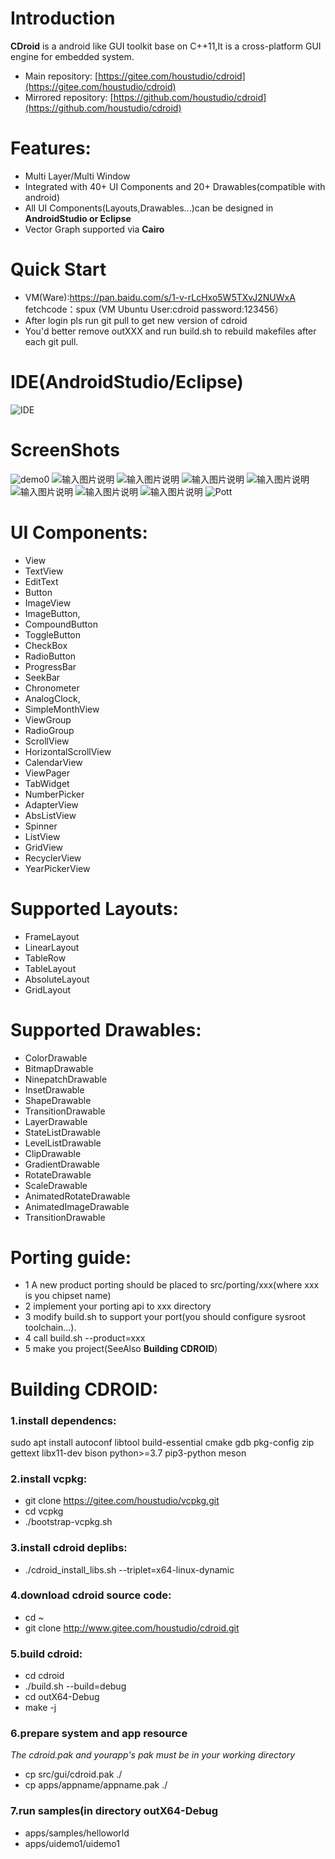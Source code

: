 # **Introduction**
**CDroid** is a android like GUI toolkit base on C++11,It is a cross-platform GUI engine for embedded system.
* Main repository: [https://gitee.com/houstudio/cdroid](https://gitee.com/houstudio/cdroid)
* Mirrored repository: [https://github.com/houstudio/cdroid](https://github.com/houstudio/cdroid)
# **Features:**
* Multi Layer/Multi Window 
* Integrated with 40+ UI Components and 20+ Drawables(compatible with android)
* All UI Components(Layouts,Drawables...)can be designed in **AndroidStudio or Eclipse** 
* Vector Graph supported via **Cairo**
# **Quick Start**
* VM(Ware):https://pan.baidu.com/s/1-v-rLcHxo5W5TXvJ2NUWxA fetchcode：spux (VM Ubuntu User:cdroid password:123456）
* After login pls run git pull to get new version of cdroid
* You'd better remove outXXX and run build.sh to rebuild makefiles after each git pull.
# **IDE(AndroidStudio/Eclipse)** 
![IDE](https://gitee.com/jiangcheng/cdroidX64/raw/master/apps/images/asd61236_ide.png)

# **ScreenShots**
![demo0](https://gitee.com/jiangcheng/cdroidX64/raw/master/apps/images/asd61236.gif)
![输入图片说明](https://foruda.gitee.com/images/1696897258873801535/181bd53c_8310459.png "coffee1.png")
![输入图片说明](https://foruda.gitee.com/images/1696897274979265997/cb22d7c6_8310459.png "coffee2.png")
![输入图片说明](https://foruda.gitee.com/images/1696897128191287720/7754542e_8310459.png "kdz10.png")
![输入图片说明](https://foruda.gitee.com/images/1696897669710472636/454e7f63_8310459.png "asd1.png")
![输入图片说明](https://foruda.gitee.com/images/1696897695571432137/8f6d2169_8310459.png "asd2.png")
![输入图片说明](https://foruda.gitee.com/images/1696897705672262478/c8736598_8310459.png "asd3.png")
![输入图片说明](https://foruda.gitee.com/images/1696897716776731960/47e420c7_8310459.png "asd4.png")
![Pott](https://gitee.com/houstudio/cdroid/raw/master/docs/images/screenshots/plot.png)

# **UI Components:**
   * View
   * TextView 
   * EditText
   * Button 
   * ImageView 
   * ImageButton,
   * CompoundButton 
   * ToggleButton 
   * CheckBox 
   * RadioButton
   * ProgressBar 
   * SeekBar 
   * Chronometer 
   * AnalogClock,
   * SimpleMonthView
   * ViewGroup 
   * RadioGroup 
   * ScrollView 
   * HorizontalScrollView 
   * CalendarView 
   * ViewPager 
   * TabWidget 
   * NumberPicker
   * AdapterView 
   * AbsListView 
   * Spinner 
   * ListView
   * GridView
   * RecyclerView
   * YearPickerView

# **Supported Layouts:**
   * FrameLayout 
   * LinearLayout 
   * TableRow 
   * TableLayout 
   * AbsoluteLayout 
   * GridLayout

# **Supported Drawables:**
   * ColorDrawable 
   * BitmapDrawable 
   * NinepatchDrawable
   * InsetDrawable 
   * ShapeDrawable
   * TransitionDrawable
   * LayerDrawable 
   * StateListDrawable 
   * LevelListDrawable
   * ClipDrawable
   * GradientDrawable 
   * RotateDrawable
   * ScaleDrawable 
   * AnimatedRotateDrawable
   * AnimatedImageDrawable 
   * TransitionDrawable

# **Porting guide:**

* 1 A new product porting should be placed to src/porting/xxx(where xxx is you chipset name)
* 2 implement your porting api to xxx directory
* 3 modify build.sh to support your port(you should configure sysroot toolchain...).
* 4 call build.sh --product=xxx
* 5 make you project(SeeAlso **Building CDROID**) 

# **Building CDROID:**
###  1.install dependencs:
 sudo apt install autoconf libtool build-essential cmake gdb pkg-config zip gettext libx11-dev bison python>=3.7 pip3-python meson
###  2.install vcpkg:
* git clone https://gitee.com/houstudio/vcpkg.git
* cd vcpkg
* ./bootstrap-vcpkg.sh
### 3.install cdroid deplibs:
* ./cdroid_install_libs.sh --triplet=x64-linux-dynamic<br>
### 4.download cdroid source code:
* cd ~
* git clone http://www.gitee.com/houstudio/cdroid.git<br>
### 5.build cdroid:
* cd cdroid
* ./build.sh --build=debug
* cd outX64-Debug
* make -j
### 6.prepare system and app resource
*The cdroid.pak and yourapp's pak must be in your working directory*
* cp src/gui/cdroid.pak ./
* cp apps/appname/appname.pak ./
### 7.run samples(in directory outX64-Debug
* apps/samples/helloworld
* apps/uidemo1/uidemo1

  
 


